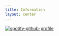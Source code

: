 ```yaml
---
title: Information
layout: center
---
```



[![spotify-github-profile](https://spotify-github-profile.vercel.app/api/view?uid=31rtz2shbs3pltau67ljrtk77gza&cover_image=true&theme=default)](https://spotify-github-profile.vercel.app/api/view?uid=31rtz2shbs3pltau67ljrtk77gza&redirect=true)
